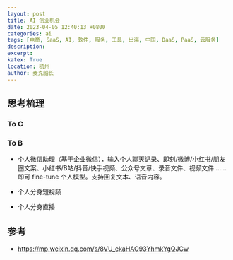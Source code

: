 ```yaml
---
layout: post
title: AI 创业机会
date: 2023-04-05 12:40:13 +0800
categories: ai
tags: [电商, SaaS, AI, 软件, 服务, 工具, 出海, 中国, DaaS, PaaS, 云服务]
description: 
excerpt: 
katex: True
location: 杭州
author: 麦克船长
---
```


## 思考梳理

### To C

### To B

* 个人微信助理（基于企业微信），输入个人聊天记录、即刻/微博/小红书/朋友圈文案、小红书/B站/抖音/快手视频、公众号文章、录音文件、视频文件 …… 即可 fine-tune 个人模型。支持回复文本、语音内容。

* 个人分身短视频

* 个人分身直播

## 

## 参考

* https://mp.weixin.qq.com/s/8VU_ekaHAO93YhmkYgQJCw
